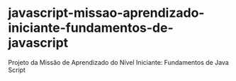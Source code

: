 # javascript-missao-aprendizado-iniciante-fundamentos-de-javascript
Projeto da  Missão de Aprendizado do Nível Iniciante: Fundamentos de Java Script
